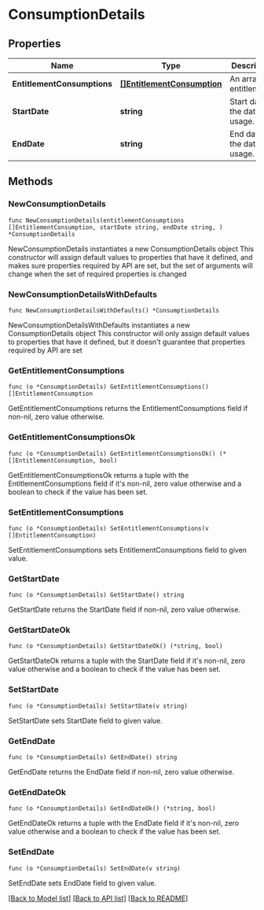 # ConsumptionDetails

## Properties

Name | Type | Description | Notes
------------ | ------------- | ------------- | -------------
**EntitlementConsumptions** | [**[]EntitlementConsumption**](EntitlementConsumption.md) | An array of entitlements. | 
**StartDate** | **string** | Start date of the data usage. | 
**EndDate** | **string** | End date of the data usage. | 

## Methods

### NewConsumptionDetails

`func NewConsumptionDetails(entitlementConsumptions []EntitlementConsumption, startDate string, endDate string, ) *ConsumptionDetails`

NewConsumptionDetails instantiates a new ConsumptionDetails object
This constructor will assign default values to properties that have it defined,
and makes sure properties required by API are set, but the set of arguments
will change when the set of required properties is changed

### NewConsumptionDetailsWithDefaults

`func NewConsumptionDetailsWithDefaults() *ConsumptionDetails`

NewConsumptionDetailsWithDefaults instantiates a new ConsumptionDetails object
This constructor will only assign default values to properties that have it defined,
but it doesn't guarantee that properties required by API are set

### GetEntitlementConsumptions

`func (o *ConsumptionDetails) GetEntitlementConsumptions() []EntitlementConsumption`

GetEntitlementConsumptions returns the EntitlementConsumptions field if non-nil, zero value otherwise.

### GetEntitlementConsumptionsOk

`func (o *ConsumptionDetails) GetEntitlementConsumptionsOk() (*[]EntitlementConsumption, bool)`

GetEntitlementConsumptionsOk returns a tuple with the EntitlementConsumptions field if it's non-nil, zero value otherwise
and a boolean to check if the value has been set.

### SetEntitlementConsumptions

`func (o *ConsumptionDetails) SetEntitlementConsumptions(v []EntitlementConsumption)`

SetEntitlementConsumptions sets EntitlementConsumptions field to given value.


### GetStartDate

`func (o *ConsumptionDetails) GetStartDate() string`

GetStartDate returns the StartDate field if non-nil, zero value otherwise.

### GetStartDateOk

`func (o *ConsumptionDetails) GetStartDateOk() (*string, bool)`

GetStartDateOk returns a tuple with the StartDate field if it's non-nil, zero value otherwise
and a boolean to check if the value has been set.

### SetStartDate

`func (o *ConsumptionDetails) SetStartDate(v string)`

SetStartDate sets StartDate field to given value.


### GetEndDate

`func (o *ConsumptionDetails) GetEndDate() string`

GetEndDate returns the EndDate field if non-nil, zero value otherwise.

### GetEndDateOk

`func (o *ConsumptionDetails) GetEndDateOk() (*string, bool)`

GetEndDateOk returns a tuple with the EndDate field if it's non-nil, zero value otherwise
and a boolean to check if the value has been set.

### SetEndDate

`func (o *ConsumptionDetails) SetEndDate(v string)`

SetEndDate sets EndDate field to given value.



[[Back to Model list]](../README.md#documentation-for-models) [[Back to API list]](../README.md#documentation-for-api-endpoints) [[Back to README]](../README.md)



